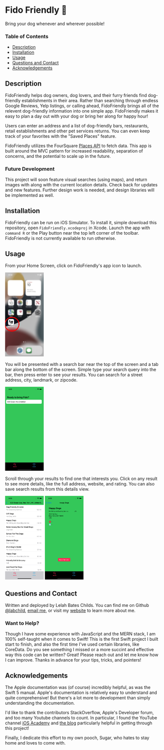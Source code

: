 # Fido Friendly 🐶
Bring your dog whenever and wherever possible!

### Table of Contents
* [Description](#description)
* [Installation](#installation)
* [Usage](#usage)
* [Questions and Contact](#questions-and-contact)
* [Acknowledgements](#Acknowledgements)

## Description
FidoFriendly helps dog owners, dog lovers, and their furry friends find dog-friendly establishments in their area. Rather than searching through endless Google Reviews, Yelp listings, or calling ahead, FidoFriendly brings all of the relevent dog-friendly information into one simple app. FidoFriendly makes it easy to plan a day out with your dog or bring her along for happy hour!

Users can enter an address and a list of dog-friendly bars, restaurants, retail establishments and other pet services returns. You can even keep track of your favorites with the "Saved Places" feature.

FidoFriendly utilizes the FourSquare [Places API](https://location.foursquare.com/developer/docs/places-api) to fetch data. This app is built around the MVC pattern for increased readability, separation of concerns, and the potential to scale up in the future. 

### Future Development
This project will soon feature visual searches (using maps), and return images with along with the current location details. Check back for updates and new features. Further design work is needed, and design libraries will be implemented as well.

## Installation
FidoFriendly can be run on iOS Simulator. To install it, simple download this repository, open ```FidoFriendly.xcodeproj``` in Xcode. Launch the app with ```command R``` or the Play button near the top left corner of the toolbar.
FidoFriendly is not currently available to run otherwise.

## Usage
From your Home Screen, click on FidoFriendly's app icon to launch.

<img src="https://github.com/labchild/fido-friendly/blob/main/home-screen-preview.png" width=25% alt="FidoFirnedly app icon on an iPhone home screen">

You will be presented with a search bar near the top of the screen and a tab bar along the bottom of the screen. Simple type your search query into the bar, then press enter to see your results. You can search for a street address, city, landmark, or zipcode.

<img src="https://github.com/labchild/fido-friendly/blob/main/home-view-preview.png" width=25% alt="searching from the main screen">

Scroll through your results to find one that interests you. Click on any result to see more details, like the full address, website, and rating. You can also save search results from this details view.

<img src="https://github.com/labchild/fido-friendly/blob/main/results-view-preview.png" width=25% alt="results view preview">

<img src="https://github.com/labchild/fido-friendly/blob/main/details-view-preview.png" width=25% alt="details view preview">

## Questions and Contact
Written and deployed by Lelah Bates Childs.
You can find me on Github [@labchild](https://github.com/labchild), [email me](mailto:labchildsgmail.com), or visit my [website](https://labchild.net/) to learn more about me.

### Want to Help?
Though I have some experience with JavaScript and the MERN stack, I am 100% self-taught when it comes to Swift! This is the first Swift project I built start to finish, and also the first time I've used certain libraries, like CoreData.
Do you see something I missed or a more succint and effective way this code can be written? Great! Please reach out and let me know how I can improve. Thanks in advance for your tips, tricks, and pointers!

## Acknowledgements
The Apple documentation was (of course) incredibly helpful, as was the Swift 5 manual. Apple's documentation is relatively easy to understand and quite comprehensive! But there's a lot more to development than simply understanding the documentation.

I'd like to thank the contributors StackOverflow, Apple's Developer forum, and too many Youtube channels to count. In particular, I found the YouTube channel [iOS Academy](https://www.youtube.com/@iOSAcademy) and [the blog](https://www.hackingwithswift.com/) particularly helpful in getting through this project!

Finally, I dedicate this effort to my own pooch, Sugar, who hates to stay home and loves to come with.
